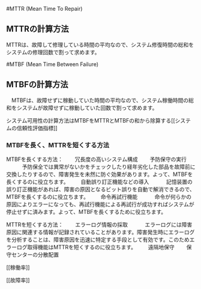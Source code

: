 #MTTR (Mean Time To Repair)
## MTTRの計算方法
MTTRは、故障して修理している時間の平均なので、システム修復時間の総和をシステムの修理回数で割って求めます。


#MTBF (Mean Time Between Failure)
## MTBFの計算方法
　MTBFは、故障せずに稼動していた時間の平均なので、システム稼働時間の総和をシステムが故障せずに稼動していた回数で割って求めます。

システム可用性の計算方法はMTBFをMTTRとMTBFの和から除算する[[システムの信頼性評価指標]]


### MTBFを長く、MTTRを短くする方法
MTBFを長くする方法：
　　冗長度の高いシステム構成
　　予防保守の実行
　　　予防保全では異常がないかをチェックしたり経年劣化した部品を故障前に交換したりするので、障害発生を未然に防ぐ効果があります。よって、MTBFを長くするのに役立ちます。
　　自動誤り訂正機能などの導入
　　　記憶装置の誤り訂正機能があれば、障害の原因となるビット誤りを自動で解消できるので、MTBFを長くするのに役立ちます。
　　命令再試行機能
　　　命令が何らかの原因によりエラーになっても、再試行機能による再試行が成功すればシステムが停止せずに済みます。よって、MTBFを長くするために役立ちます。

MTTRを短くする方法：
　　エラーログ情報の採取
　　　エラーログには障害原因に関連する情報が記録されていることがあります。障害発生時にエラーログを分析することは、障害原因を迅速に特定する手段として有効です。このためエラーログ取得機能はMTTRを短くするのに役立ちます。
　　遠隔地保守
　　保守センターの分散配置

[[稼働率]]

[[故障率]]